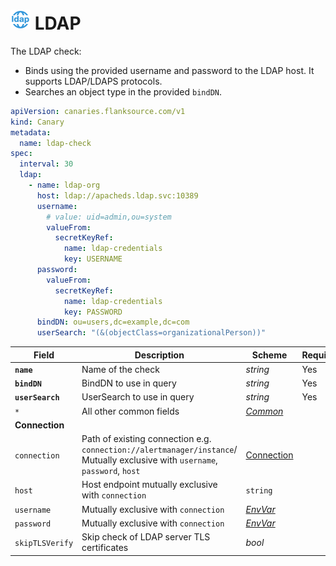 # <img src='https://raw.githubusercontent.com/flanksource/flanksource-ui/main/src/icons/ldap.svg' style='height: 32px'/> LDAP

The LDAP check:

* Binds using the provided username and password to the LDAP host. It supports LDAP/LDAPS protocols.
* Searches an object type in the provided `bindDN`.

```yaml
apiVersion: canaries.flanksource.com/v1
kind: Canary
metadata:
  name: ldap-check
spec:
  interval: 30
  ldap:
    - name: ldap-org
      host: ldap://apacheds.ldap.svc:10389
      username:
        # value: uid=admin,ou=system
        valueFrom:
          secretKeyRef:
            name: ldap-credentials
            key: USERNAME
      password:
        valueFrom:
          secretKeyRef:
            name: ldap-credentials
            key: PASSWORD
      bindDN: ou=users,dc=example,dc=com
      userSearch: "(&(objectClass=organizationalPerson))"
```

| Field | Description | Scheme | Required |
| ----- | ----------- | ------ | -------- |
| **`name`** | Name of the check | *string* | Yes |
| **`bindDN`** | BindDN to use in query | *string* | Yes |
| **`userSearch`** | UserSearch to use in query | *string* | Yes |
| `*` | All other common fields | [*Common*](../common) |  |
| **Connection** |  |  | |
| `connection` | Path of existing connection e.g. `connection://alertmanager/instance`/ Mutually exclusive with `username`, `password`, `host` | [Connection](../../concepts/connections) | |
| `host` | Host endpoint mutually exclusive with `connection` | `string` | |
| `username` | Mutually exclusive with `connection` | [*EnvVar*](../../concepts/authentication/#envvar) | |
| `password` | Mutually exclusive with `connection` | [*EnvVar*](../../concepts/authentication/#envvar) | |
| `skipTLSVerify` | Skip check of LDAP server TLS certificates | *bool* | |
